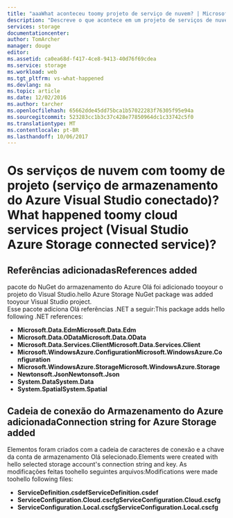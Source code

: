 ```yaml
---
title: "aaaWhat aconteceu toomy projeto de serviço de nuvem? | Microsoft Docs"
description: "Descreve o que acontece em um projeto de serviços de nuvem após conectar tooan conta de armazenamento do Azure usando o Visual Studio conectada a serviços"
services: storage
documentationcenter: 
author: TomArcher
manager: douge
editor: 
ms.assetid: ca0ea68d-f417-4ce8-9413-40d76f69cdea
ms.service: storage
ms.workload: web
ms.tgt_pltfrm: vs-what-happened
ms.devlang: na
ms.topic: article
ms.date: 12/02/2016
ms.author: tarcher
ms.openlocfilehash: 65662dde45dd75bca1b57022283f76305f95e94a
ms.sourcegitcommit: 523283cc1b3c37c428e77850964dc1c33742c5f0
ms.translationtype: MT
ms.contentlocale: pt-BR
ms.lasthandoff: 10/06/2017
---
```

# <a name="what-happened-toomy-cloud-services-project-visual-studio-azure-storage-connected-service"></a><span data-ttu-id="69195-104">Os serviços de nuvem com toomy de projeto (serviço de armazenamento do Azure Visual Studio conectado)?</span><span class="sxs-lookup"><span data-stu-id="69195-104">What happened toomy cloud services project (Visual Studio Azure Storage connected service)?</span></span>
## <a name="references-added"></a><span data-ttu-id="69195-105">Referências adicionadas</span><span class="sxs-lookup"><span data-stu-id="69195-105">References added</span></span>
<span data-ttu-id="69195-106">pacote do NuGet do armazenamento do Azure Olá foi adicionado tooyour o projeto do Visual Studio.</span><span class="sxs-lookup"><span data-stu-id="69195-106">hello Azure Storage NuGet package was added tooyour Visual Studio project.</span></span>  
<span data-ttu-id="69195-107">Esse pacote adiciona Olá referências .NET a seguir:</span><span class="sxs-lookup"><span data-stu-id="69195-107">This package adds hello following .NET references:</span></span>

* <span data-ttu-id="69195-108">**Microsoft.Data.Edm**</span><span class="sxs-lookup"><span data-stu-id="69195-108">**Microsoft.Data.Edm**</span></span>
* <span data-ttu-id="69195-109">**Microsoft.Data.OData**</span><span class="sxs-lookup"><span data-stu-id="69195-109">**Microsoft.Data.OData**</span></span>
* <span data-ttu-id="69195-110">**Microsoft.Data.Services.Client**</span><span class="sxs-lookup"><span data-stu-id="69195-110">**Microsoft.Data.Services.Client**</span></span>
* <span data-ttu-id="69195-111">**Microsoft.WindowsAzure.Configuration**</span><span class="sxs-lookup"><span data-stu-id="69195-111">**Microsoft.WindowsAzure.Configuration**</span></span>
* <span data-ttu-id="69195-112">**Microsoft.WindowsAzure.Storage**</span><span class="sxs-lookup"><span data-stu-id="69195-112">**Microsoft.WindowsAzure.Storage**</span></span>
* <span data-ttu-id="69195-113">**Newtonsoft.Json**</span><span class="sxs-lookup"><span data-stu-id="69195-113">**Newtonsoft.Json**</span></span>
* <span data-ttu-id="69195-114">**System.Data**</span><span class="sxs-lookup"><span data-stu-id="69195-114">**System.Data**</span></span>
* <span data-ttu-id="69195-115">**System.Spatial**</span><span class="sxs-lookup"><span data-stu-id="69195-115">**System.Spatial**</span></span>

## <a name="connection-string-for-azure-storage-added"></a><span data-ttu-id="69195-116">Cadeia de conexão do Armazenamento do Azure adicionada</span><span class="sxs-lookup"><span data-stu-id="69195-116">Connection string for Azure Storage added</span></span>
<span data-ttu-id="69195-117">Elementos foram criados com a cadeia de caracteres de conexão e a chave da conta de armazenamento Olá selecionado.</span><span class="sxs-lookup"><span data-stu-id="69195-117">Elements were created with hello selected storage account's connection string and key.</span></span> <span data-ttu-id="69195-118">As modificações feitas toohello seguintes arquivos:</span><span class="sxs-lookup"><span data-stu-id="69195-118">Modifications were made toohello following files:</span></span>

* <span data-ttu-id="69195-119">**ServiceDefinition.csdef**</span><span class="sxs-lookup"><span data-stu-id="69195-119">**ServiceDefinition.csdef**</span></span>
* <span data-ttu-id="69195-120">**ServiceConfiguration.Cloud.cscfg**</span><span class="sxs-lookup"><span data-stu-id="69195-120">**ServiceConfiguration.Cloud.cscfg**</span></span>
* <span data-ttu-id="69195-121">**ServiceConfiguration.Local.cscfg**</span><span class="sxs-lookup"><span data-stu-id="69195-121">**ServiceConfiguration.Local.cscfg**</span></span>

